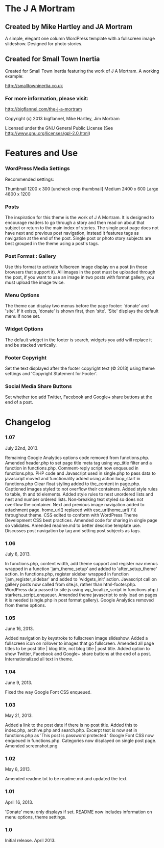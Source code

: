 # The J A Mortram

## Created by Mike Hartley and JA Mortram

A simple, elegant one column WordPress template with a fullscreen image slideshow. Designed for photo stories.

## Created for Small Town Inertia

Created for Small Town Inertia featuring the work of J A Mortram. A working example:

http://smalltowninertia.co.uk

### For more information, please visit:

http://bigflannel.com/the-j-a-mortram

Copyright (c) 2013 bigflannel, Mike Hartley, Jim Mortram

Licensed under the GNU General Public License
(See http://www.gnu.org/licenses/gpl-2.0.html)

# Features and Use

### WordPress Media Settings

Recommended settings:

Thumbnail 1200 x 300
[uncheck crop thumbnail]
Medium 2400 x 600
Large 4800 x 1200

### Posts

The inspiration for this theme is the work of J A Mortram. It is designed to encourage readers to go through a story and then read on about that subject or return to the main index of stories. The single post page does not have next and previous post navigation, instead it features tags as navigation at the end of the post. Single post or photo story subjects are best grouped in the theme using a post's tags.

### Post Format : Gallery

Use this format to activate fullscreen image display on a post (in those browsers that support it). All images in the post must be uploaded through the post, if you want to use an image in two posts with format gallery, you must upload the image twice.

### Menu Options

The theme can display two menus before the page footer: 'donate' and 'site'. If it exists, 'donate' is shown first, then 'site'. 'Site' displays the default menu if none set.

### Widget Options

The default widget in the footer is search, widgets you add will replace it and be stacked vertically.

### Footer Copyright

Set the text displayed after the footer copyright text (© 2013) using theme settings and 'Copyright Statement for Footer'.

### Social Media Share Buttons

Set whether too add Twitter, Facebook and Google+ share buttons at the end of a post.

# Changelog

### 1.07

July 22nd, 2013.

Remaining Google Analytics options code removed from functions.php.
Amended header.php to set page title meta tag using wp_title filter and a function in functions.php.
Comment-reply script now enqueued in functions.php.
PHP code and Javascript used in single.php to pass data to javascript moved and functionality added using action loop_start in functions.php
Clear float styling added to the_content in page.php.
Captioned images styled to not overflow their containers.
Added style rules to table, th and td elements.
Added style rules to nest unordered lists and nest and number ordered lists.
Non-breaking text styled so does not overflow the container.
Next and previous image navigation added to attachment page.
home_url() replaced with esc_url(home_url('/')) throughout theme.
CSS edited to conform with WordPress Theme Development CSS best practices.
Amended code for sharing in single page so validates.
Amended readme.md to better describe template use. Discusses post navigation by tag and setting post subjects as tags.

### 1.06

July 8, 2013.

In functions.php, content width, add theme support and register nav menus wrapped in a function 'jam_theme_setup' and added to 'after_setup_theme' action.
In functions.php, register sidebar wrapped in function 'jam_register_sidebar' and added to 'widgets_init' action.
Javascript call on gallery posts now called from site.js, rather than html-footer.php.
WordPress data passed to site.js using wp_localize_script in functions.php / starkers_script_enqueuer.
Amended theme javascript to only load on pages it is needed (single.php in post format gallery).
Google Analytics removed from theme options.

### 1.05

June 16, 2013.

Added navigation by keystroke to fullscreen image slideshow.
Added a fullscreen icon on rollover to images that go fullscreen.
Amended all page titles to be post title | blog title, not blog title | post title.
Added option to show Twitter, Facebook and Google+ share buttons at the end of a post.
Internationalized all text in theme.

### 1.04

June 9, 2013.

Fixed the way Google Font CSS enqueued.

### 1.03

May 21, 2013.

Added a link to the post date if there is no post title. Added this to index.php, archive.php and search.php.
Excerpt text is now set in functions.php as 'This post is password protected.'
Google Font CSS now enqueued in functions.php.
Categories now displayed on single post page.
Amended screenshot.png

### 1.02

May 8, 2013.

Amended readme.txt to be readme.md and updated the text.

### 1.01

April 16, 2013.

'Donate' menu only displays if set.
README now includes information on menu options, theme settings.

### 1.0

Initial release. April 2013.
